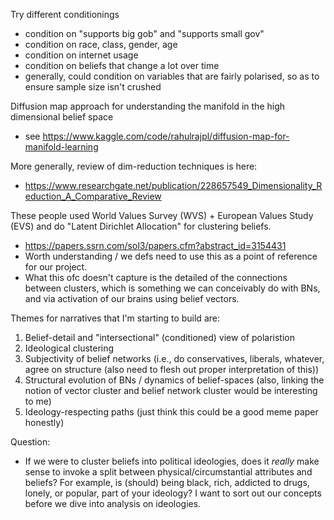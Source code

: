 Try different conditionings
- condition on "supports big gob" and "supports small gov"
- condition on race, class, gender, age
- condition on internet usage
- condition on beliefs that change a lot over time
- generally, could condition on variables that are fairly polarised, so as to ensure sample size isn't crushed 


Diffusion map approach for understanding the manifold in the high dimensional belief space 
- see https://www.kaggle.com/code/rahulrajpl/diffusion-map-for-manifold-learning

More generally, review of dim-reduction techniques is here:
- https://www.researchgate.net/publication/228657549_Dimensionality_Reduction_A_Comparative_Review
  
These people used World Values Survey (WVS) + European Values Study (EVS) and do "Latent Dirichlet Allocation" for clustering beliefs.
- https://papers.ssrn.com/sol3/papers.cfm?abstract_id=3154431
- Worth understanding / we defs need to use this as a point of reference for our project.
- What this ofc doesn't capture is the detailed of the connections between clusters, which is something we can conceivably do with BNs, and via activation of our brains using belief vectors.

Themes for narratives that I'm starting to build are:
1. Belief-detail and "intersectional" (conditioned) view of polaristion
2. Ideological clustering
3. Subjectivity of belief networks (i.e., do conservatives, liberals, whatever, agree on structure (also need to flesh out proper interpretation of this))
4. Structural evolution of BNs / dynamics of belief-spaces (also, linking the notion of vector cluster and belief network cluster would be interesting to me) 
5. Ideology-respecting paths (just think this could be a good meme paper honestly)

Question:
- If we were to cluster beliefs into political ideologies, does it *really* make sense to invoke a split between physical/circumstantial attributes and beliefs? For example, is (should) being black, rich, addicted to drugs, lonely, or popular, part of your ideology? I want to sort out our concepts before we dive into analysis on ideologies.  

